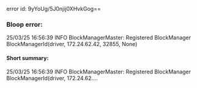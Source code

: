 error id: 9yYoUg/5J0njij0XHvkGog==
### Bloop error:

25/03/25 16:56:39 INFO BlockManagerMaster: Registered BlockManager BlockManagerId(driver, 172.24.62.42, 32855, None)
#### Short summary: 

25/03/25 16:56:39 INFO BlockManagerMaster: Registered BlockManager BlockManagerId(driver, 172.24.62....